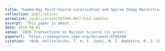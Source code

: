 ```yaml
---
title: "Gamma-Ray Point-Source Localization and Sparse Image Reconstruction using Poisson Likelihood"
collection: publications
permalink: /publication/201908-Hellfeld-ieeetns
excerpt: 'This paper is about...'
date: 2019-08-01
venue: 'IEEE Transactions on Nuclear Science (in press)'
paperurl: 'https://ieeexplore.ieee.org/document/8768340'
citation: '<b>D. Hellfeld</b>, T. H. Y. Joshi, M. S. Bandstra, R. J. Cooper, B. J. Quiter, and K. Vetter, &quot;Gamma-Ray Point-Source Localization and Sparse Image Reconstruction using Poisson Likelihood&quot;, <i>IEEE Trans. Nucl. Sci. (in press)</i>, 2019.'
---
```

